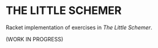 # THE LITTLE SCHEMER

Racket implementation of exercises in *The Little Schemer*.

(WORK IN PROGRESS)
